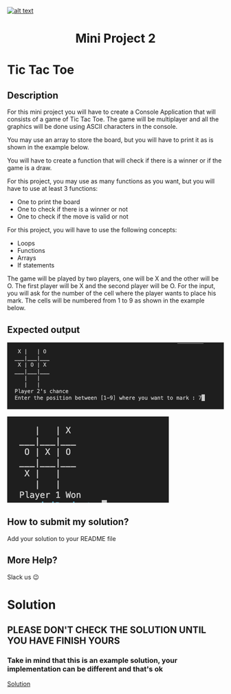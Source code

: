 <a href="https://www.core-code.io/">

![alt text](https://uploads-ssl.webflow.com/5eb2f56932c3562feab232e3/5f73550d00249e7e96c9f3de_Logo.png 'corecodeio')

</a>

<h1 align="center"> Mini Project 2</h1>

# Tic Tac Toe

## Description

For this mini project you will have to create a Console Application that will consists of a game of Tic Tac Toe. The game will be multiplayer and all the graphics will be done using ASCII characters in the console.

You may use an array to store the board, but you will have to print it as is shown in the example below.

You will have to create a function that will check if there is a winner or if the game is a draw.

For this project, you may use as many functions as you want, but you will have to use at least 3 functions:
- One to print the board
- One to check if there is a winner or not
- One to check if the move is valid or not

For this project, you will have to use the following concepts:
- Loops
- Functions
- Arrays
- If statements

The game will be played by two players, one will be X and the other will be O. The first player will be X and the second player will be O. For the input, you will ask for the number of the cell where the player wants to place his mark. The cells will be numbered from 1 to 9 as shown in the example below.

## Expected output

![alt text](../assets/example.png 'example')


![alt text](../assets/example2.png 'example')

## How to submit my solution?

Add your solution to your README file

## More Help?

Slack us 😉

# Solution

## PLEASE DON'T CHECK THE SOLUTION UNTIL YOU HAVE FINISH YOURS

### Take in mind that this is an example solution, your implementation can be different and that's ok

[Solution](../sol)
